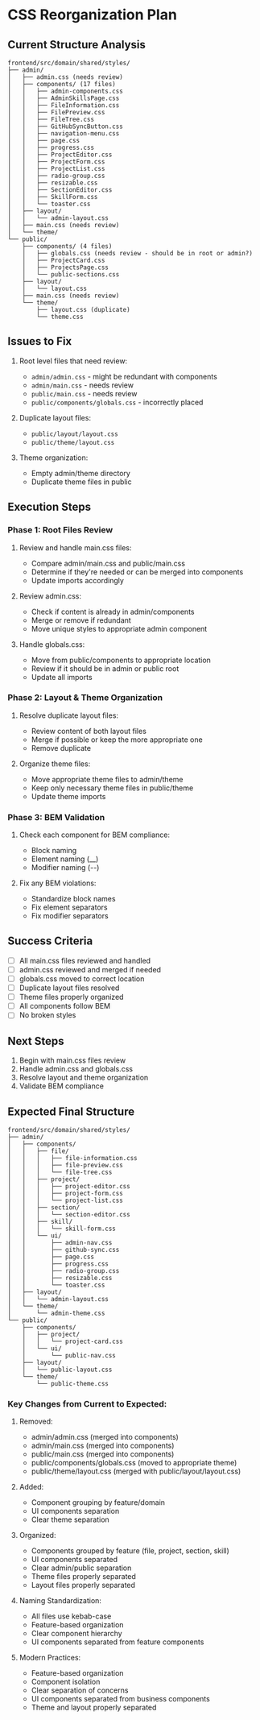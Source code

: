 # CSS Reorganization Plan

## Current Structure Analysis
```
frontend/src/domain/shared/styles/
├── admin/
│   ├── admin.css (needs review)
│   ├── components/ (17 files)
│   │   ├── admin-components.css
│   │   ├── AdminSkillsPage.css
│   │   ├── FileInformation.css
│   │   ├── FilePreview.css
│   │   ├── FileTree.css
│   │   ├── GitHubSyncButton.css
│   │   ├── navigation-menu.css
│   │   ├── page.css
│   │   ├── progress.css
│   │   ├── ProjectEditor.css
│   │   ├── ProjectForm.css
│   │   ├── ProjectList.css
│   │   ├── radio-group.css
│   │   ├── resizable.css
│   │   ├── SectionEditor.css
│   │   ├── SkillForm.css
│   │   └── toaster.css
│   ├── layout/
│   │   └── admin-layout.css
│   ├── main.css (needs review)
│   └── theme/
└── public/
    ├── components/ (4 files)
    │   ├── globals.css (needs review - should be in root or admin?)
    │   ├── ProjectCard.css
    │   ├── ProjectsPage.css
    │   └── public-sections.css
    ├── layout/
    │   └── layout.css
    ├── main.css (needs review)
    └── theme/
        ├── layout.css (duplicate)
        └── theme.css
```

## Issues to Fix
1. Root level files that need review:
   - `admin/admin.css` - might be redundant with components
   - `admin/main.css` - needs review
   - `public/main.css` - needs review
   - `public/components/globals.css` - incorrectly placed

2. Duplicate layout files:
   - `public/layout/layout.css`
   - `public/theme/layout.css`

3. Theme organization:
   - Empty admin/theme directory
   - Duplicate theme files in public

## Execution Steps

### Phase 1: Root Files Review
1. Review and handle main.css files:
   - Compare admin/main.css and public/main.css
   - Determine if they're needed or can be merged into components
   - Update imports accordingly

2. Review admin.css:
   - Check if content is already in admin/components
   - Merge or remove if redundant
   - Move unique styles to appropriate admin component

3. Handle globals.css:
   - Move from public/components to appropriate location
   - Review if it should be in admin or public root
   - Update all imports

### Phase 2: Layout & Theme Organization
1. Resolve duplicate layout files:
   - Review content of both layout files
   - Merge if possible or keep the more appropriate one
   - Remove duplicate

2. Organize theme files:
   - Move appropriate theme files to admin/theme
   - Keep only necessary theme files in public/theme
   - Update theme imports

### Phase 3: BEM Validation
1. Check each component for BEM compliance:
   - Block naming
   - Element naming (__)
   - Modifier naming (--)

2. Fix any BEM violations:
   - Standardize block names
   - Fix element separators
   - Fix modifier separators

## Success Criteria
- [ ] All main.css files reviewed and handled
- [ ] admin.css reviewed and merged if needed
- [ ] globals.css moved to correct location
- [ ] Duplicate layout files resolved
- [ ] Theme files properly organized
- [ ] All components follow BEM
- [ ] No broken styles

## Next Steps
1. Begin with main.css files review
2. Handle admin.css and globals.css
3. Resolve layout and theme organization
4. Validate BEM compliance

## Expected Final Structure
```
frontend/src/domain/shared/styles/
├── admin/
│   ├── components/
│   │   ├── file/
│   │   │   ├── file-information.css
│   │   │   ├── file-preview.css
│   │   │   └── file-tree.css
│   │   ├── project/
│   │   │   ├── project-editor.css
│   │   │   ├── project-form.css
│   │   │   └── project-list.css
│   │   ├── section/
│   │   │   └── section-editor.css
│   │   ├── skill/
│   │   │   └── skill-form.css
│   │   └── ui/
│   │       ├── admin-nav.css
│   │       ├── github-sync.css
│   │       ├── page.css
│   │       ├── progress.css
│   │       ├── radio-group.css
│   │       ├── resizable.css
│   │       └── toaster.css
│   ├── layout/
│   │   └── admin-layout.css
│   └── theme/
│       └── admin-theme.css
└── public/
    ├── components/
    │   ├── project/
    │   │   └── project-card.css
    │   └── ui/
    │       └── public-nav.css
    ├── layout/
    │   └── public-layout.css
    └── theme/
        └── public-theme.css
```

### Key Changes from Current to Expected:
1. Removed:
   - admin/admin.css (merged into components)
   - admin/main.css (merged into components)
   - public/main.css (merged into components)
   - public/components/globals.css (moved to appropriate theme)
   - public/theme/layout.css (merged with public/layout/layout.css)

2. Added:
   - Component grouping by feature/domain
   - UI components separation
   - Clear theme separation

3. Organized:
   - Components grouped by feature (file, project, section, skill)
   - UI components separated
   - Clear admin/public separation
   - Theme files properly separated
   - Layout files properly separated

4. Naming Standardization:
   - All files use kebab-case
   - Feature-based organization
   - Clear component hierarchy
   - UI components separated from feature components

5. Modern Practices:
   - Feature-based organization
   - Component isolation
   - Clear separation of concerns
   - UI components separated from business components
   - Theme and layout properly separated
